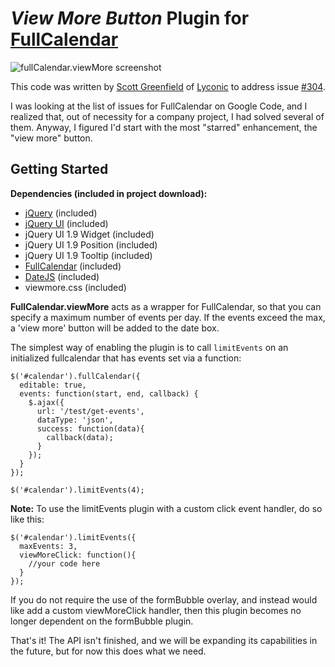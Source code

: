# _View More Button_ Plugin for [FullCalendar][0]

![fullCalendar.viewMore screenshot](http://dl.dropbox.com/u/18579768/limit_events.png)

This code was written by [Scott Greenfield][1] of [Lyconic][2] to address issue [#304][3].

I was looking at the list of issues for FullCalendar on Google Code, and I realized that, 
out of necessity for a company project, I had solved several of them. Anyway, I figured 
I'd start with the most "starred" enhancement, the "view more" button.

## Getting Started

**Dependencies (included in project download):**

* [jQuery](http://jquery.com) (included)
* [jQuery UI](http://jqueryui.com/) (included)
* jQuery UI 1.9 Widget (included)
* jQuery UI 1.9 Position (included)
* jQuery UI 1.9 Tooltip (included)
* [FullCalendar](http://arshaw.com/fullcalendar/) (included)
* [DateJS](http://www.datejs.com) (included)
* viewmore.css (included)

**FullCalendar.viewMore** acts as a wrapper for FullCalendar, so that you can specify a maximum number of events per day. If the events exceed the max, a 'view more' button will be added to the date box.

The simplest way of enabling the plugin is to call `limitEvents` on an initialized fullcalendar that has events set via a function:

    $('#calendar').fullCalendar({
      editable: true,      
      events: function(start, end, callback) {
        $.ajax({
          url: '/test/get-events',
          dataType: 'json',
          success: function(data){
            callback(data);
          }
        });
      }
    });

    $('#calendar').limitEvents(4);

**Note:**  To use the limitEvents plugin with a custom click event handler, do so like this:

    $('#calendar').limitEvents({
      maxEvents: 3,
      viewMoreClick: function(){
        //your code here
      }
    });
    
If you do not require the use of the formBubble overlay, and instead would like add a custom viewMoreClick handler, then this plugin becomes no longer dependent on the formBubble plugin.

That's it! The API isn't finished, and we will be expanding its capabilities in the future, but for now this does what we need.

  [0]: http://arshaw.com/fullcalendar/
  [1]: mailto:jquery.fun@gmail.com
  [2]: http://lyconic.com/about
  [3]: http://code.google.com/p/fullcalendar/issues/detail?id=304

